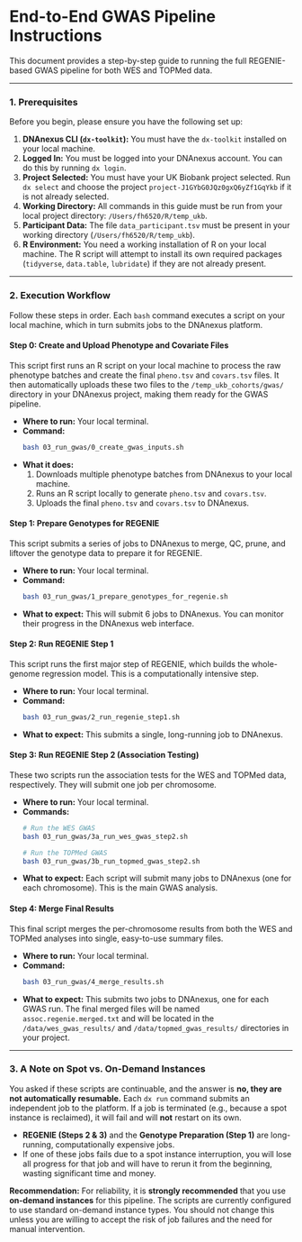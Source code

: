 # End-to-End GWAS Pipeline Instructions

This document provides a step-by-step guide to running the full REGENIE-based GWAS pipeline for both WES and TOPMed data.

---

### **1. Prerequisites**

Before you begin, please ensure you have the following set up:

1.  **DNAnexus CLI (`dx-toolkit`):** You must have the `dx-toolkit` installed on your local machine.
2.  **Logged In:** You must be logged into your DNAnexus account. You can do this by running `dx login`.
3.  **Project Selected:** You must have your UK Biobank project selected. Run `dx select` and choose the project `project-J1GYbG0JQz0gxQ6yZf1GqYkb` if it is not already selected.
4.  **Working Directory:** All commands in this guide must be run from your local project directory: `/Users/fh6520/R/temp_ukb`.
5.  **Participant Data:** The file `data_participant.tsv` must be present in your working directory (`/Users/fh6520/R/temp_ukb`).
6.  **R Environment:** You need a working installation of R on your local machine. The R script will attempt to install its own required packages (`tidyverse`, `data.table`, `lubridate`) if they are not already present.

---

### **2. Execution Workflow**

Follow these steps in order. Each `bash` command executes a script on your local machine, which in turn submits jobs to the DNAnexus platform.

#### **Step 0: Create and Upload Phenotype and Covariate Files**

This script first runs an R script on your local machine to process the raw phenotype batches and create the final `pheno.tsv` and `covars.tsv` files. It then automatically uploads these two files to the `/temp_ukb_cohorts/gwas/` directory in your DNAnexus project, making them ready for the GWAS pipeline.

*   **Where to run:** Your local terminal.
*   **Command:**
    ```bash
    bash 03_run_gwas/0_create_gwas_inputs.sh
    ```
*   **What it does:**
    1.  Downloads multiple phenotype batches from DNAnexus to your local machine.
    2.  Runs an R script locally to generate `pheno.tsv` and `covars.tsv`.
    3.  Uploads the final `pheno.tsv` and `covars.tsv` to DNAnexus.

#### **Step 1: Prepare Genotypes for REGENIE**

This script submits a series of jobs to DNAnexus to merge, QC, prune, and liftover the genotype data to prepare it for REGENIE.

*   **Where to run:** Your local terminal.
*   **Command:**
    ```bash
    bash 03_run_gwas/1_prepare_genotypes_for_regenie.sh
    ```
*   **What to expect:** This will submit 6 jobs to DNAnexus. You can monitor their progress in the DNAnexus web interface.

#### **Step 2: Run REGENIE Step 1**

This script runs the first major step of REGENIE, which builds the whole-genome regression model. This is a computationally intensive step.

*   **Where to run:** Your local terminal.
*   **Command:**
    ```bash
    bash 03_run_gwas/2_run_regenie_step1.sh
    ```
*   **What to expect:** This submits a single, long-running job to DNAnexus.

#### **Step 3: Run REGENIE Step 2 (Association Testing)**

These two scripts run the association tests for the WES and TOPMed data, respectively. They will submit one job per chromosome.

*   **Where to run:** Your local terminal.
*   **Commands:**
    ```bash
    # Run the WES GWAS
    bash 03_run_gwas/3a_run_wes_gwas_step2.sh

    # Run the TOPMed GWAS
    bash 03_run_gwas/3b_run_topmed_gwas_step2.sh
    ```
*   **What to expect:** Each script will submit many jobs to DNAnexus (one for each chromosome). This is the main GWAS analysis.

#### **Step 4: Merge Final Results**

This final script merges the per-chromosome results from both the WES and TOPMed analyses into single, easy-to-use summary files.

*   **Where to run:** Your local terminal.
*   **Command:**
    ```bash
    bash 03_run_gwas/4_merge_results.sh
    ```
*   **What to expect:** This submits two jobs to DNAnexus, one for each GWAS run. The final merged files will be named `assoc.regenie.merged.txt` and will be located in the `/data/wes_gwas_results/` and `/data/topmed_gwas_results/` directories in your project.

---

### **3. A Note on Spot vs. On-Demand Instances**

You asked if these scripts are continuable, and the answer is **no, they are not automatically resumable.** Each `dx run` command submits an independent job to the platform. If a job is terminated (e.g., because a spot instance is reclaimed), it will fail and will **not** restart on its own.

*   **REGENIE (Steps 2 & 3)** and the **Genotype Preparation (Step 1)** are long-running, computationally expensive jobs.
*   If one of these jobs fails due to a spot instance interruption, you will lose all progress for that job and will have to rerun it from the beginning, wasting significant time and money.

**Recommendation:** For reliability, it is **strongly recommended** that you use **on-demand instances** for this pipeline. The scripts are currently configured to use standard on-demand instance types. You should not change this unless you are willing to accept the risk of job failures and the need for manual intervention.
